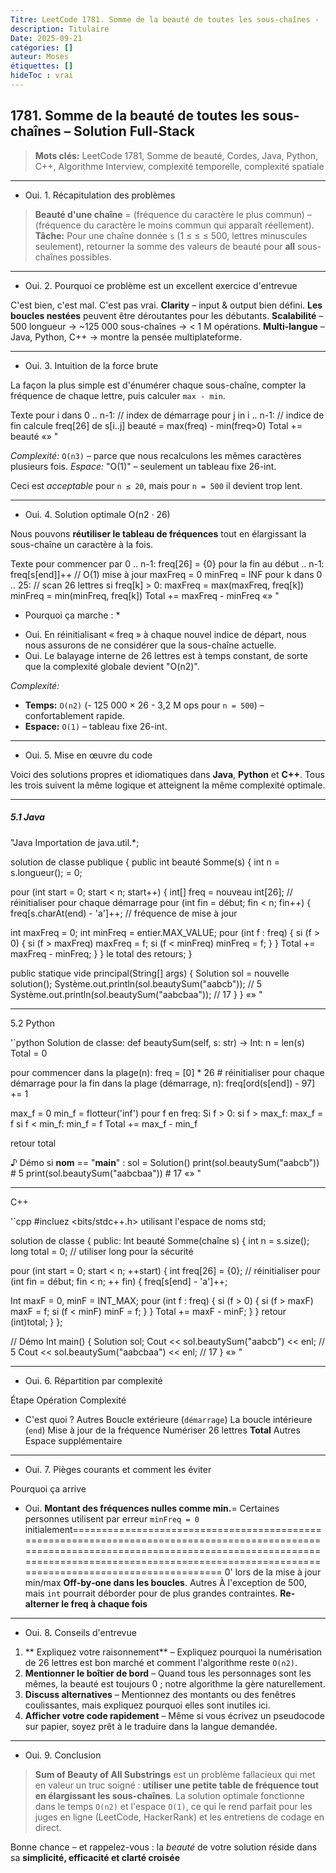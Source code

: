 ```yaml
---
Titre: LeetCode 1781. Somme de la beauté de toutes les sous-chaînes -
description: Titulaire
Date: 2025-09-21
catégories: []
auteur: Moses
étiquettes: []
hideToc : vrai
---
```

## 1781. Somme de la beauté de toutes les sous-chaînes – Solution Full-Stack

> **Mots clés:** LeetCode 1781, Somme de beauté, Cordes, Java, Python, C++, Algorithme Interview, complexité temporelle, complexité spatiale

---

- Oui. 1. Récapitulation des problèmes

> **Beauté d'une chaîne** = (fréquence du caractère le plus commun) – (fréquence du caractère le moins commun qui apparaît réellement).
> **Tâche:** Pour une chaîne donnée `s` (1 ≤ ≤ ≤ 500, lettres minuscules seulement), retourner la somme des valeurs de beauté pour **all** sous-chaînes possibles.

---

- Oui. 2. Pourquoi ce problème est un excellent exercice d'entrevue

C'est bien, c'est mal.
C'est pas vrai.
**Clarity** – input & output bien défini. **Les boucles nestées** peuvent être déroutantes pour les débutants.
**Scalabilité** – 500 longueur → ~125 000 sous-chaînes → < 1 M opérations.
**Multi-langue** – Java, Python, C++ → montre la pensée multiplateforme.

---

- Oui. 3. Intuition de la force brute

La façon la plus simple est d'énumérer chaque sous-chaîne, compter la fréquence de chaque lettre, puis calculer `max - min`.

Texte
pour i dans 0 .. n-1: // index de démarrage
pour j in i .. n-1: // indice de fin
calcule freq[26] de s[i..j]
beauté = max(freq) - min(freq>0)
Total += beauté
«» "

*Complexité:* `O(n3)` – parce que nous recalculons les mêmes caractères plusieurs fois.
*Espace:* "O(1)" – seulement un tableau fixe 26-int.

Ceci est *acceptable* pour `n ≤ 20`, mais pour `n = 500` il devient trop lent.

---

- Oui. 4. Solution optimale O(n2 · 26)

Nous pouvons **réutiliser le tableau de fréquences** tout en élargissant la sous-chaîne un caractère à la fois.

Texte
pour commencer par 0 .. n-1:
freq[26] = {0}
pour la fin au début .. n-1:
freq[s[end]]++ // O(1) mise à jour
maxFreq = 0
minFreq = INF
pour k dans 0 .. 25: // scan 26 lettres
si freq[k] > 0:
maxFreq = max(maxFreq, freq[k])
minFreq = min(minFreq, freq[k])
Total += maxFreq - minFreq
«» "

* Pourquoi ça marche : *
- Oui. En réinitialisant « freq » à chaque nouvel indice de départ, nous nous assurons de ne considérer que la sous-chaîne actuelle.
- Oui. Le balayage interne de 26 lettres est à temps constant, de sorte que la complexité globale devient "O(n2)".

*Complexité:*
- **Temps:** `O(n2)` (- 125 000 × 26 - 3,2 M ops pour `n = 500`) – confortablement rapide.
- **Espace:** `O(1)` – tableau fixe 26-int.

---

- Oui. 5. Mise en œuvre du code

Voici des solutions propres et idiomatiques dans **Java**, **Python** et **C++**.
Tous les trois suivent la même logique et atteignent la même complexité optimale.

---

##### 5.1 Java

"Java
Importation de java.util.*;

solution de classe publique {
public int beauté Somme(s) {
int n = s.longueur();
= 0;

pour (int start = 0; start < n; start++) {
int[] freq = nouveau int[26]; // réinitialiser pour chaque démarrage
pour (int fin = début; fin < n; fin++) {
freq[s.charAt(end) - 'a']++; // fréquence de mise à jour

int maxFreq = 0;
int minFreq = entier.MAX_VALUE;
pour (int f : freq) {
si (f > 0) {
si (f > maxFreq) maxFreq = f;
si (f < minFreq) minFreq = f;
}
}
Total += maxFreq - minFreq;
}
}
le total des retours;
}

public statique vide principal(String[] args) {
Solution sol = nouvelle solution();
Système.out.println(sol.beautySum("aabcb")); // 5
Système.out.println(sol.beautySum("aabcbaa")); // 17
}
}
«» "

---

5.2 Python

'`python
Solution de classe:
def beautySum(self, s: str) -> Int:
n = len(s)
Total = 0

pour commencer dans la plage(n):
freq = [0] * 26 # réinitialiser pour chaque démarrage
pour la fin dans la plage (démarrage, n):
freq[ord(s[end]) - 97] += 1

max_f = 0
min_f = flotteur('inf')
pour f en freq:
Si f > 0:
si f > max_f:
max_f = f
si f < min_f:
min_f = f
Total += max_f - min_f

retour total


♪ Démo
si __nom__ == "__main__" :
sol = Solution()
print(sol.beautySum("aabcb")) # 5
print(sol.beautySum("aabcbaa")) # 17
«» "

---

C++

'`cpp
#incluez <bits/stdc++.h>
utilisant l'espace de noms std;

solution de classe {
public:
Int beauté Somme(chaîne s) {
int n = s.size();
long total = 0; // utiliser long pour la sécurité

pour (int start = 0; start < n; ++start) {
int freq[26] = {0}; // réinitialiser
pour (int fin = début; fin < n; ++ fin) {
freq[s[end] - 'a']++;

Int maxF = 0, minF = INT_MAX;
pour (int f : freq) {
si (f > 0) {
si (f > maxF) maxF = f;
si (f < minF) minF = f;
}
}
Total += maxF - minF;
}
}
retour (int)total;
}
};

// Démo
Int main() {
Solution sol;
Cout << sol.beautySum("aabcb") << enl; // 5
Cout << sol.beautySum("aabcbaa") << enl; // 17
}
«» "

---

- Oui. 6. Répartition par complexité

Étape Opération Complexité
- C'est quoi ?
Autres Boucle extérieure (`démarrage`)
La boucle intérieure (`end`)
Mise à jour de la fréquence
Numériser 26 lettres
**Total**
Autres Espace supplémentaire

---

- Oui. 7. Pièges courants et comment les éviter

Pourquoi ça arrive
- Oui.
**Montant des fréquences nulles comme min.**= Certaines personnes utilisent par erreur `minFreq = 0` initialement====================================================================================================================================================================================================================================== 0' lors de la mise à jour min/max
**Off‐by‐one dans les boucles**. Autres
À l'exception de 500, mais `int` pourrait déborder pour de plus grandes contraintes.
**Re-alterner le freq à chaque fois**

---

- Oui. 8. Conseils d'entrevue

1. ** Expliquez votre raisonnement** – Expliquez pourquoi la numérisation de 26 lettres est bon marché et comment l'algorithme reste `O(n2)`.
2. **Mentionner le boîtier de bord** – Quand tous les personnages sont les mêmes, la beauté est toujours 0 ; notre algorithme la gère naturellement.
3. **Discuss alternatives** – Mentionnez des montants ou des fenêtres coulissantes, mais expliquez pourquoi elles sont inutiles ici.
4. **Afficher votre code rapidement** – Même si vous écrivez un pseudocode sur papier, soyez prêt à le traduire dans la langue demandée.

---

- Oui. 9. Conclusion

> **Sum of Beauty of All Substrings** est un problème fallacieux qui met en valeur un truc soigné : **utiliser une petite table de fréquence tout en élargissant les sous-chaînes**.
> La solution optimale fonctionne dans le temps `O(n2)` et l'espace `O(1)`, ce qui le rend parfait pour les juges en ligne (LeetCode, HackerRank) et les entretiens de codage en direct.

Bonne chance – et rappelez-vous : la *beauté* de votre solution réside dans sa **simplicité, efficacité et clarté croisée** 